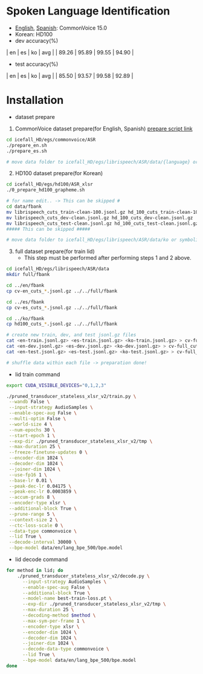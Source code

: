 # Spoken Language Identification

- [English](https://commonvoice.mozilla.org/en/datasets), [Spanish](https://commonvoice.mozilla.org/es/datasets): CommonVoice 15.0
- Korean:  HD100
- dev accuracy(%)

| en | es | ko | avg |
| 89.26 | 95.89 | 99.55 | 94.90 |

- test accuracy(%)

| en | es | ko | avg |
| 85.50 | 93.57 | 99.58 | 92.89 |


# Installation

- dataset prepare
1. CommonVoice dataset prepare(for English, Spanish)
[prepare script link](https://github.com/JiHunKang123/icefall_HD/blob/master/egs/commonvoice/ASR/)

```bash
cd icefall_HD/egs/commonvoice/ASR
./prepare_en.sh
./prepare_es.sh

# move data folder to icefall_HD/egs/librispeech/ASR/data/{language} or symbolic link ..
```

2. HD100 dataset prepare(for Korean)
```bash
cd icefall_HD/egs/hd100/ASR_xlsr
./0_prepare_hd100_grapheme.sh

# for name edit.. -> This can be skipped #
cd data/fbank
mv librispeech_cuts_train-clean-100.jsonl.gz hd_100_cuts_train-clean-100.jsonl.gz
mv librispeech_cuts_dev-clean.jsonl.gz hd_100_cuts_dev-clean.jsonl.gz
mv librispeech_cuts_test-clean.jsonl.gz hd_100_cuts_test-clean.jsonl.gz
##### This can be skipped #####

# move data folder to icefall_HD/egs/librispeech/ASR/data/ko or symbolic link ..
```

3. full dataset prepare(for train lid)
	- This step must be performed after performing steps 1 and 2 above.

```bash
cd icefall_HD/egs/librispeech/ASR/data
mkdir full/fbank

cd ../en/fbank
cp cv-en_cuts_*.jsonl.gz ../../full/fbank

cd ../es/fbank
cp cv-es_cuts_*.jsnol.gz ../../full/fbank

cd ../ko/fbank
cp hd100_cuts_*.jsonl.gz ../../full/fbank

# create new train, dev, and test jsonl.gz files
cat <en-train.jsonl.gz> <es-train.jsonl.gz> <ko-train.jsonl.gz> > cv-full_cuts_train.jsonl.gz
cat <en-dev.jsonl.gz> <es-dev.jsonl.gz> <ko-dev.jsonl.gz> > cv-full_cuts_dev.jsonl.gz
cat <en-test.jsonl.gz> <es-test.jsonl.gz> <ko-test.jsonl.gz> > cv-full_cuts_test.jsonl.gz

# shuffle data within each file -> preparation done!
```


- lid train command

```bash
export CUDA_VISIBLE_DEVICES="0,1,2,3"

./pruned_transducer_stateless_xlsr_v2/train.py \
 --wandb False \
 --input-strategy AudioSamples \
 --enable-spec-aug False \
 --multi-optim False \
 --world-size 4 \
 --num-epochs 30 \
 --start-epoch 1 \
 --exp-dir ./pruned_transducer_stateless_xlsr_v2/tmp \
 --max-duration 25 \
 --freeze-finetune-updates 0 \
 --encoder-dim 1024 \
 --decoder-dim 1024 \
 --joiner-dim 1024 \
 --use-fp16 1 \
 --base-lr 0.01 \
 --peak-dec-lr 0.04175 \
 --peak-enc-lr 0.0003859 \
 --accum-grads 8 \
 --encoder-type xlsr \
 --additional-block True \
 --prune-range 5 \
 --context-size 2 \
 --ctc-loss-scale 0 \
 --data-type commonvoice \
 --lid True \
 --decode-interval 30000 \
 --bpe-model data/en/lang_bpe_500/bpe.model
```

- lid decode command

```bash
for method in lid; do
	./pruned_transducer_stateless_xlsr_v2/decode.py \
	  --input-strategy AudioSamples \
	  --enable-spec-aug False \
	  --additional-block True \
	  --model-name best-train-loss.pt \
	  --exp-dir ./pruned_transducer_stateless_xlsr_v2/tmp \
	  --max-duration 25 \
	  --decoding-method $method \
	  --max-sym-per-frame 1 \
	  --encoder-type xlsr \
	  --encoder-dim 1024 \
	  --decoder-dim 1024 \
	  --joiner-dim 1024 \
	  --decode-data-type commonvoice \
	  --lid True \
	  --bpe-model data/en/lang_bpe_500/bpe.model
done
```
